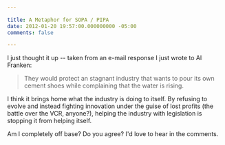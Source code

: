 ```yaml
---
 
title: A Metaphor for SOPA / PIPA
date: 2012-01-20 19:57:00.000000000 -05:00
comments: false

---
```

I just thought it up -- taken from an e-mail response I just wrote to Al Franken:

> They would protect an stagnant industry that wants to pour its own cement shoes while complaining that the water is rising.

I think it brings home what the industry is doing to itself. By refusing to evolve and instead fighting innovation under the guise of lost profits (the battle over the VCR, anyone?), helping the industry with legislation is stopping it from helping itself.

Am I completely off base? Do you agree? I'd love to hear in the comments.
